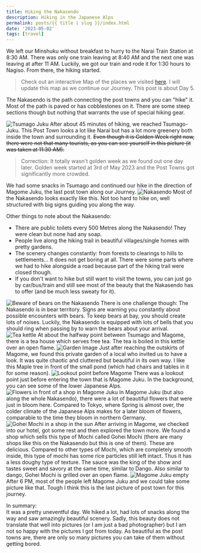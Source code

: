```yaml
---
title: Hiking the Nakasendo
description: Hiking in the Japanese Alps
permalink: posts/{{ title | slug }}/index.html
date: '2023-05-02'
tags: [travel]
---
```


We  left our Minshuku without breakfast to hurry to the Narai Train Station at 8:30 AM. There was only one train leaving at 8:40 AM and the next one was leaving at after 11 AM. Luckily, we got our train and rode it for 1:30 hours to Nagiso. From there, the hiking started.

> Check out an interactive Map of the places we visited [here](https://wanderlog.com/view/ipgoeoyijw/japan-trip/shared). I will update this map as we continue our Journey. This post is about Day 5.

The Nakasendo is the path connecting the post towns and you can "hike" it. Most of the path is paved or has cobblestones on it. There are some steep sections though but nothing that warrants the use of special hiking gear.

![Tsumago Juku](/images/japan05/2023-05-02_113201_00.JPG)
After about 45 minutes of hiking, we reached Tsumago-Juku. This Post Town looks a lot like Narai but has a lot more greenery both inside the town and surrounding it. ~~Even though it is Golden Week right now, there were not that many tourists, as you can see yourself in this picture (it was taken at 11:30 AM).~~  
> Correction: It totally wasn't golden week as we found out one day later. Golden week started at 3rd of May 2023 and the Post Towns got significantly more crowded.  


We had some snacks in Tsumago and continued our hike in the direction of Magome Juku, the last post town along our Journey.
![Nakasendo](/images/japan05/2023-05-02_122118_00.JPG)
Most of the Nakasendo looks exactly like this. Not too hard to hike on, well structured with big signs guiding you along the way.

Other things to note about the Nakasendo:

- There are public toilets every 500 Metres along the Nakasendo! They were clean but none had any soap.
- People live along the hiking trail in beautiful villages/single homes with pretty gardens.
- The scenery changes constantly: from forests to clearings to hills to settlements… It does not get boring at all. There were some parts where we had to hike alongside a road because part of the hiking trail were closed though.
- If you don't want to hike but still want to visit the towns, you can just go by car/bus/train and still see most of the beauty that the Nakasendo has to offer (and be much less sweaty for it).

![Beware of bears on the Nakasendo](/images/japan05/2023-05-02_143223_00.JPG)
There is one challenge though: The Nakasendo is in bear territory. Signs are warning you constantly about possible encounters with bears. To keep bears at bay, you should create lots of noises. Luckily, the Nakasendo is equipped with lots of bells that you should ring when passing by to warn the bears about your arrival.
![Tea kettle](/images/japan05/2023-05-02_133755_00.JPG)
At about the halfway point between Tsumago and Magome, there is a tea house which serves free tea. The tea is boiled in this kettle over an open flame.
![Garden Image](/images/japan05/2023-05-02_142630_00.JPG)
Just after reaching the outskirts of Magome, we found this private garden of a local who invited us to have a look. It was quite chaotic and cluttered but beautiful in its own way. I like this Maple tree in front of the small pond (which had chairs and tables in it for some reason).
![Lookout point before Magome](/images/japan05/2023-05-02_144837_00.JPG)
There was a lookout point just before entering the town that is Magome Juku. In the background, you can see some of the lower Japanese Alps.
![Flowers in front of a shop in Magome Juku](/images/japan05/2023-05-02_161917_00.JPG)
In Magome Juku (but also along the whole Nakasendo), there were a lot of beautiful flowers that were just in bloom here. Compared to Tokyo, where Spring is almost over, the colder climate of the Japanese Alps makes for a later bloom of flowers, comparable to the time they bloom in northern Germany.
![Gohei Mochi in a shop in the sun](/images/japan05/2023-05-02_161209_00.JPG)
After arriving in Magome, we checked into our hotel, got some rest and then explored the town more. We found a shop which sells this type of Mochi called Gohei Mochi (there are many shops like this on the Nakasendo but this is one of them). These are delicious. Compared to other types of Mochi, which are completely smooth inside, this type of mochi has some rice particles still left intact. Thus it has a less doughy type of texture. The sauce was the king of the show and tastes sweet and savory at the same time, similar to Dango. Also similar to dango, Gohei Mochi is grilled over an open flame.
![Magome Juku empty](/images/japan05/2023-05-02_181021_00.JPG)
After 6 PM, most of the people left Magome Juku and we could take some picture like that. Tough I think this is the last picture of post town for this journey.

In summary:  
It was a pretty uneventful day. We hiked a lot, had lots of snacks along the way and saw amazingly beautiful scenery. Sadly, this beauty does not translate that well into pictures (or I am just a bad photographer) but I am not so happy with the pictures I got from today. As beautiful as the post towns are, there are only so many pictures you can take of them without getting bored.